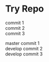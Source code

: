 # Try Repo

commit 1  
commit 2  
commit 3  

master commit 1  
develop commit 2  
develop commit 3  
